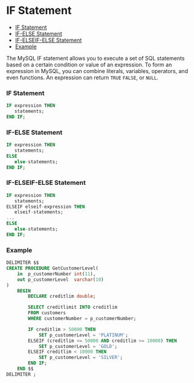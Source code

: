 # IF Statement

* [IF Statement](#if-statement)
* [IF-ELSE Statement](#if-else-statement)
* [IF-ELSEIF-ELSE Statement](#if-elseif-else-statement)
* [Example](#example)

The MySQL IF statement allows you to execute a set of SQL statements based on a certain condition or value of an expression. To form an expression in MySQL, you can combine literals, variables, operators, and even functions. An expression can return `TRUE` `FALSE`, or `NULL`.

### IF Statement
```sql
IF expression THEN
   statements;
END IF;
```

### IF-ELSE Statement
```sql
IF expression THEN
   statements;
ELSE
   else-statements;
END IF;
```

### IF-ELSEIF-ELSE Statement
```sql
IF expression THEN
   statements;
ELSEIF elseif-expression THEN
   elseif-statements;
...
ELSE
   else-statements;
END IF;
```

### Example
```sql
DELIMITER $$
CREATE PROCEDURE GetCustomerLevel(
    in  p_customerNumber int(11),
    out p_customerLevel  varchar(10)
)
    BEGIN
        DECLARE creditlim double;

        SELECT creditlimit INTO creditlim
        FROM customers
        WHERE customerNumber = p_customerNumber;

        IF creditlim > 50000 THEN
            SET p_customerLevel = 'PLATINUM';
        ELSEIF (creditlim <= 50000 AND creditlim >= 10000) THEN
            SET p_customerLevel = 'GOLD';
        ELSEIF creditlim < 10000 THEN
            SET p_customerLevel = 'SILVER';
        END IF;
    END $$
DELIMITER ;
```
